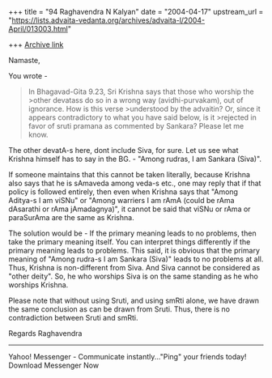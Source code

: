 +++
title = "94 Raghavendra N Kalyan"
date = "2004-04-17"
upstream_url = "https://lists.advaita-vedanta.org/archives/advaita-l/2004-April/013003.html"

+++
[Archive link](https://lists.advaita-vedanta.org/archives/advaita-l/2004-April/013003.html)

Namaste,

You wrote - 

>In Bhagavad-Gita 9.23, Sri Krishna says that those who worship the >other devatass do so in
>a wrong way (avidhi-purvakam), out of ignorance. How is this verse >understood by the advaitin?
>Or, since it appears contradictory to what you have said below, is it >rejected in favor of
>sruti pramana as commented by Sankara? Please let me know. 


The other devatA-s here, dont include Siva, for sure. Let us see what Krishna himself has to say in the BG. - "Among rudras, I am Sankara (Siva)".  


If someone maintains that this cannot be taken literally, because Krishna also says that he is sAmaveda among veda-s etc., one may reply that if that policy is followed entirely, then even when Krishna says that "Among Aditya-s I am viSNu" or "Among warriers I am rAmA (could be rAma dAsarathi or rAma jAmadagnya)", it cannot be said that viSNu or rAma or paraSurAma are the same as Krishna.


The solution would be - If the primary meaning leads to no problems, then take the primary meaning itself. You can interpret things differently if the primary meaning leads to problems. This said, it is obvious that the primary meaning of "Among rudra-s I am Sankara (Siva)" leads to no problems at all. Thus, Krishna is non-different from Siva. And Siva cannot be considered as "other deity". So, he who worships Siva is on the same standing as he who worships Krishna.


Please note that without using Sruti, and using smRti alone, we have drawn the same conclusion as can be drawn from Sruti. Thus, there is no contradiction between Sruti and smRti. 


Regards
Raghavendra





---------------------------------
  Yahoo! Messenger - Communicate instantly..."Ping" your friends today! Download Messenger Now

